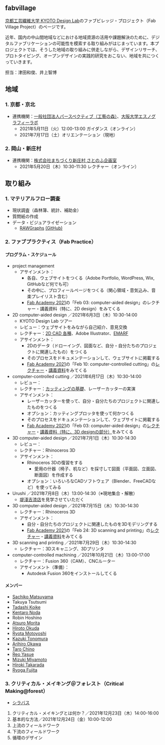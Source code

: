 ## fabvillage
[京都工芸繊維大学 KYOTO Design Lab](https://www.d-lab.kit.ac.jp)のファブビレッジ・プロジェクト（Fab Village Project）のページです。
  
近年、国内の中山間地域などにおける地域資源の活用や課題解決のために、デジタルファブリケーションの可能性を模索する取り組みがはじまっています。本プロジェクトでは、そうした地域の取り組みに併走しながら、デザインリサーチ、プロトタイピング、オープンデザインの実践的研究をおこない、地域を共につくっていきます。　　
  
担当：津田和俊、井上智博
  
## 地域
### 1. 京都・京北
- 連携機関：[一般社団法人パースペクティブ（工藝の森）](https://www.forest-of-craft.jp)、[大阪大学エスノグラフィーラボ](http://ethnography.hus.osaka-u.ac.jp)
  - 2021年5月11日（火）12:00-13:00 ガイダンス（オンライン）
  - 2021年7月17日（土）オリエンテーション（現地）
### 2. 岡山・新庄村
- 連携機関：[株式会社まちづくり新庄村 さとのふ企画室](https://noph.localinfo.jp)  
  - 2021年5月20日（木）10:30-11:30 レクチャー（オンライン）
## 取り組み
### 1. マテリアルフロー調査
- 現状調査（森林簿、統計、補助金）
- 質問紙の作成
- データ・ビジュアライゼーション
  - [RAWGraphs](https://rawgraphs.io) [(GitHub)](https://github.com/rawgraphs/)
  
### 2. ファブプラクティス（Fab Practice）
#### プログラム・スケジュール
- project management
  - アサインメント： 
    - 各自、ウェブサイトをつくる（Adobe Portfolio, WordPress, Wix, GitHubなど何でも可）
    - その中に、プロフィールページをつくる（関心領域・意気込み、音楽プレイリスト含む）
    - [Fab Academy 2021](http://fabacademy.org/2021/schedule.html)の「Feb 03: computer-aided design」のレクチャー・講義資料（特に、2D design）をみてくる
- 2D computer-aided design ／2021年6月3日（木）10:30-14:00
  - KYOTO Design Lab ツアー
  - レビュー：ウェブサイトをみながら自己紹介、意見交換
  - レクチャー：[2D CAD 各種](http://academy.cba.mit.edu/classes/computer_design/index.html)、Adobe Illustrator、[EMARF](https://emarf.co)
  - アサインメント：
    - 2Dのデータ（ドローイング、図面など、自分・自分たちのプロジェクトに関連したもの）をつくる
    - そのプロセスをドキュメンテーションして、ウェブサイトに掲載する
    - [Fab Academy 2021](http://fabacademy.org/2021/schedule.html)の「Feb 10: computer-controlled cutting」の[レクチャー](https://vimeo.com/510902064)・[講義資料](http://academy.cba.mit.edu/classes/computer_cutting/index.html)をみてくる
- computer-controlled cutting ／2021年6月17日（木）10:30-14:00
  - レビュー：
  - レクチャー：[カッティングの基礎](http://academy.cba.mit.edu/classes/computer_cutting/index.html)、レーザーカッターの実演
  - アサインメント：
    - レーザーカッターを使って、自分・自分たちのプロジェクトに関連したものをつくる
    - オプション：カッティングプロッタを使って何かつくる
    - そのプロセスをドキュメンテーションして、ウェブサイトに掲載する
    - [Fab Academy 2021](http://fabacademy.org/2021/schedule.html)の「Feb 03: computer-aided design」の[レクチャー](https://vimeo.com/508409220)・[講義資料（特に、3D designの部分）](http://academy.cba.mit.edu/classes/computer_design/index.html)をみてくる
- 3D computer-aided design ／2021年7月1日（木）10:30-14:30
  - レビュー：
  - レクチャー：Rhinoceros 3D
  - アサインメント：
    - Rhinoceros 3Dの復習をする
      - 愛用の什器（椅子、机など）を採寸して図面（平面図、立面図、断面図）を作成する
    - オプション：いろいろなCADソフトウェア（Blender、FreeCADなど）を使ってみる
- Urushi ／2021年7月8日（木）13:00-14:30（※現地集合・解散）
  - [堤淺吉漆店](https://www.urushinoippo.com/companyinfo)を見学させていただく
- 3D computer-aided design ／2021年7月15日（木）10:30-14:30
  - レクチャー：Rhinoceros 3D
  - アサインメント：
    - 自分・自分たちのプロジェクトに関連したものを3Dモデリングする
    - [Fab Academy 2021](http://fabacademy.org/2021/schedule.html)の「Feb 24: 3D scanning and printing」の[レクチャー](https://vimeo.com/516369302)・[講義資料](http://academy.cba.mit.edu/classes/scanning_printing/index.html)をみてくる
- 3D scanning and printing ／2021年7月29日（木）10:30-14:30
  - レクチャー：3Dスキャニング、3Dプリンタ
- computer-controlled machining ／2021年10月21日（木）13:00-17:00
  - レクチャー：Fusion 360（CAM）、CNCルーター
  - アサインメント（準備）：
    - Autodesk Fusion 360をインストールしてくる

#### メンバー
- [Sachiko Matsuyama](https://sachikomatsuyama.webflow.io)
- Takuya Tsutsumi
- [Tadashi Koike](https://note.com/tucicara_keihoku/)
- [Kentaro Noda](https://noda33.myportfolio.com)
- Robin Hoshino
- [Atsuro Morita](https://stc-unit.jp)
- [Hiroto Okuda](https://note.com/tolero/m/m217c9b31dd27)
- [Ryota Motoyoshi](https://ryotamotoyoshi.myportfolio.com)
- [Kazuki Tonomura](https://www.notion.so/Kazuki-Tonomura-490e662bd54145beba040ca90d5fe8c2)
- [Arihiro Okawa](https://note.com/_a_ri_hi_ro_/m/mbc194d67e49c)
- [Taro Chino](https://note.com/tarochino/m/m310b0d2996ab)
- [Reo Yasue](https://fabvillagereoyasue.myportfolio.com)
- [Mizuki Miyamoto](http://mizkingyo.starfree.jp)
- [Hiroki Takarada](https://takahiro110710.wixsite.com/my-site-7)
- [Ryoga Fujita](https://rfdesign210.wixsite.com/my-site-1)

### 3. クリティカル・メイキング＠フォレスト（Critical Making@forest）
- [シラバス](https://docs.google.com/document/d/1hLt4AraUKDrZMLQbUhMUFh-bUo7xMcup6_7gm2kAAx8/edit?usp=sharing)
1. クリティカル・メイキングとは何か？／2021年12月23日（木）14:00-16:00
1. 基本的な方法／2021年12月24日（金）10:00-12:00
1. 上流のフィールドワーク
1. 下流のフィールドワーク
1. 循環のデザイン


